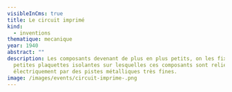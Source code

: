 ```yaml
---
visibleInCms: true
title: Le circuit imprimé
kind:
  - inventions
thematique: mecanique
year: 1940
abstract: ""
description: Les composants devenant de plus en plus petits, on les fixe sur des
  petites plaquettes isolantes sur lesquelles ces composants sont reliés
  électriquement par des pistes métalliques très fines.
image: /images/events/circuit-imprime-.png
---
```

